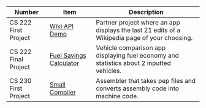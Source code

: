 | Number | Item | Description|
| --- | --- | --- |
| CS 222 First Project | [Wiki API Demo](https://github.com/bsu-cs222-spring25-dll/Project1-OwenJohnson-CristianCatalano) | Partner project where an app displays the last 21 edits of a Wikipedia page of your choosing. |
| CS 222 Final Project | [Fuel Savings Calculator](https://github.com/bsu-cs222-spring25-dll/Final-Project-TeamB) | Vehicle comparison app displaying fuel economy and statistics about 2 inputted vehicles. |
| CS 230 First Project | [Small Compiler](https://github.com/Oij13/CS230_FirstProject_Johnson_Ceresoli) | Assembler that takes pep files and converts assembly code into machine code. |
